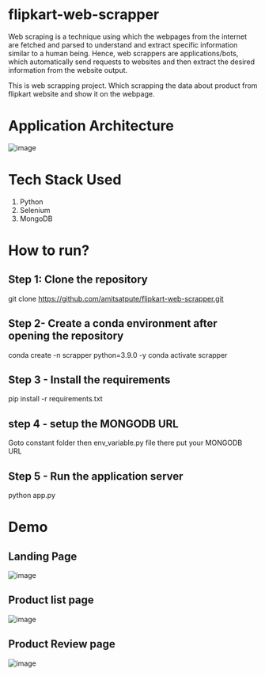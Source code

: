 # flipkart-web-scrapper

Web scraping is a technique using which the webpages from the internet are fetched and parsed to understand and extract specific information similar to a human being. 
Hence, web scrappers are applications/bots, which automatically send requests to websites and then extract the desired information from the website output. 


This is web scrapping project. Which scrapping the data about product from flipkart website and show it on the webpage.

# Application Architecture
![image](https://user-images.githubusercontent.com/24702773/203055006-6667ef39-6734-4f16-849a-73708a93dc92.png)


# Tech Stack Used
1. Python 
2. Selenium 
3. MongoDB


# How to run?

## Step 1: Clone the repository
git clone https://github.com/amitsatpute/flipkart-web-scrapper.git

## Step 2- Create a conda environment after opening the repository
conda create -n scrapper python=3.9.0 -y
conda activate scrapper

## Step 3 - Install the requirements
pip install -r requirements.txt

## step 4 - setup the MONGODB URL
Goto constant folder then env_variable.py file there put your MONGODB URL

## Step 5 - Run the application server
python app.py


# Demo

## Landing Page
![image](https://user-images.githubusercontent.com/24702773/203227262-35861dde-d97b-47fc-b8a4-39bf36435ce4.png)

## Product list page
![image](https://user-images.githubusercontent.com/24702773/203227470-cc07c983-8319-4b89-bc4f-e7e3654e99fa.png)

## Product Review page
![image](https://user-images.githubusercontent.com/24702773/203228993-c02e7e6a-fb6b-45cc-961b-6b7bb3c1a079.png)

